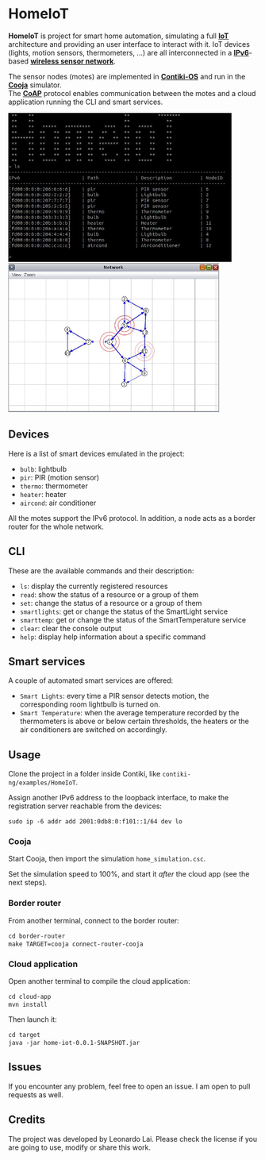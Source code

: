 # HomeIoT

**HomeIoT** is project for smart home automation, simulating a full [**IoT**](https://en.wikipedia.org/wiki/Internet_of_things) architecture and providing an user interface to interact with it.
IoT devices (lights, motion sensors, thermometers, ...) are all interconnected in a [**IPv6**](https://en.wikipedia.org/wiki/IPv6)-based [**wireless sensor network**](https://en.wikipedia.org/wiki/Wireless_sensor_network).  

The sensor nodes (motes) are implemented in [**Contiki-OS**](http://www.contiki-os.org/) and run in the [**Cooja**](https://anrg.usc.edu/contiki/index.php/Cooja_Simulator) simulator.  
The [**CoAP**](https://en.wikipedia.org/wiki/Constrained_Application_Protocol) protocol enables communication between the motes and a cloud application running the CLI and smart services.

<p float="left">
<img src="extra/cli.JPG" height="300">
<img src="extra/nodes.JPG" height="300">
</p>

## Devices

Here is a list of smart devices emulated in the project:
- `bulb`: lightbulb
- `pir`: PIR (motion sensor)
- `thermo`: thermometer
- `heater`: heater
- `aircond`: air conditioner  

All the motes support the IPv6 protocol. In addition, a node acts as a border router for the whole network.

## CLI

These are the available commands and their description:
- `ls`: display the currently registered resources
- `read`: show the status of a resource or a group of them
- `set`: change the status of a resource or a group of them
- `smartlights`: get or change the status of the SmartLight service
- `smarttemp`: get or change the status of the SmartTemperature service
- `clear`: clear the console output
- `help`: display help information about a specific command

## Smart services

A couple of automated smart services are offered:
- `Smart Lights`: every time a PIR sensor detects motion, the corresponding room lightbulb is turned on.
- `Smart Temperature`: when the average temperature recorded by the thermometers is above or below certain thresholds, 
the heaters or the air conditioners are switched on accordingly.

## Usage

Clone the project in a folder inside Contiki, like `contiki-ng/examples/HomeIoT`.  

Assign another IPv6 address to the loopback interface, to make the registration server reachable from the devices:
```
sudo ip -6 addr add 2001:0db8:0:f101::1/64 dev lo
```

### Cooja
Start Cooja, then import the simulation `home_simulation.csc`.  

Set the simulation speed to 100%, and start it *after* the cloud app (see the next steps).

### Border router
From another terminal, connect to the border router:
```
cd border-router
make TARGET=cooja connect-router-cooja
```

### Cloud application

Open another terminal to compile the cloud application:
```
cd cloud-app
mvn install
```
Then launch it:
```
cd target
java -jar home-iot-0.0.1-SNAPSHOT.jar
```

## Issues

If you encounter any problem, feel free to open an issue. I am open to pull requests as well.

## Credits

The project was developed by Leonardo Lai. Please check the license if you are going to use, modify or share this work.
